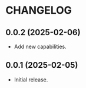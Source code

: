 # CHANGELOG

## 0.0.2 (2025-02-06)
* Add new capabilities.

## 0.0.1 (2025-02-05)
* Initial release.